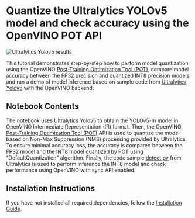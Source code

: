 # Quantize the Ultralytics YOLOv5 model and check accuracy using the OpenVINO POT API

![Ultralytics Yolov5 results](https://user-images.githubusercontent.com/44352144/177097174-cfe78939-e946-445e-9fce-d8897417ef8e.png)


This tutorial demonstrates step-by-step how to perform model quantization using the OpenVINO [Post-Training Optimization Tool (POT)](https://docs.openvino.ai/latest/pot_introduction.html), compare model accuracy between the FP32 precision and quantized INT8 precision models and run a demo of model inference based on sample code from [Ultralytics Yolov5](https://github.com/ultralytics/yolov5) with the OpenVINO backend.

## Notebook Contents

The notebook uses [Ultralytics Yolov5](https://github.com/ultralytics/yolov5) to obtain the YOLOv5-m model in OpenVINO Intermediate Representation (IR) format. Then, the OpenVINO [Post-Training Optimization Tool (POT)](https://docs.openvino.ai/latest/pot_introduction.html) API is used to quantize the model based on Non-Max Suppression (NMS) processing provided by Ultralytics. To ensure minimal accuracy loss, the accuracy is compared between the FP32 model and the INT8 model quantized by POT using "DefaultQuantization" algorithm. Finally, the code sample [detect.py](https://github.com/ultralytics/yolov5/blob/master/detect.py) from Ultralytics is used to perform inference the INT8 model and check performance using OpenVINO with sync API enabled.

## Installation Instructions

If you have not installed all required dependencies, follow the [Installation Guide](../../README.md).